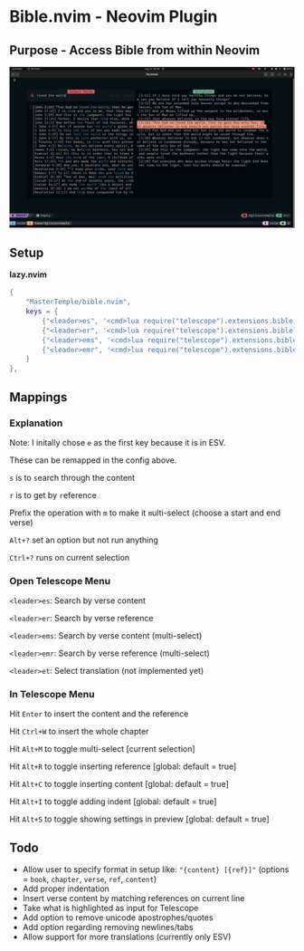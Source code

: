# Bible.nvim - Neovim Plugin

## Purpose - Access Bible from within Neovim

![search_example.png](search_example.png)

## Setup

**lazy.nvim**

```lua
{
	"MasterTemple/bible.nvim",
	keys = {
		{"<leader>es", '<cmd>lua require("telescope").extensions.bible.bible({isReferenceOnly = false, isMultiSelect = false})<CR>', desc = "Search by verse content" },
		{"<leader>er", '<cmd>lua require("telescope").extensions.bible.bible({isReferenceOnly = true, isMultiSelect = false})<CR>', desc = "Search by verse reference" },
		{"<leader>ems", '<cmd>lua require("telescope").extensions.bible.bible({isReferenceOnly = false, isMultiSelect = true})<CR>', desc = "Search by verse content (multi-select)" },
		{"<leader>emr", '<cmd>lua require("telescope").extensions.bible.bible({isReferenceOnly = true, isMultiSelect = true})<CR>', desc = "Search by verse reference (multi-select)" },
	}
},
```

## Mappings

### Explanation

Note: I initally chose `e` as the first key because it is in ESV.

These can be remapped in the config above.

`s` is to `s`earch through the content

`r` is to get by `r`eference

Prefix the operation with `m` to make it `m`ulti-select (choose a start and end verse)

`Alt+?` set an option but not run anything

`Ctrl+?` runs on current selection

### Open Telescope Menu

`<leader>es`: Search by verse content

`<leader>er`: Search by verse reference

`<leader>ems`: Search by verse content (multi-select)

`<leader>emr`: Search by verse reference (multi-select)

`<leader>et`: Select translation (not implemented yet)

### In Telescope Menu

Hit `Enter` to insert the content and the reference

Hit `Ctrl+W` to insert the whole chapter

Hit `Alt+M` to toggle multi-select [current selection]

Hit `Alt+R` to toggle inserting reference [global: default = true]

Hit `Alt+C` to toggle inserting content [global: default = true]

Hit `Alt+I` to toggle adding indent [global: default = true]

Hit `Alt+S` to toggle showing settings in preview [global: default = true]

## Todo

- Allow user to specify format in setup like: `"{content} [{ref}]"` (options = `book`, `chapter`, `verse`, `ref`, `content`)
- Add proper indentation
- Insert verse content by matching references on current line
- Take what is highlighted as input for Telescope
- Add option to remove unicode apostrophes/quotes
- Add option regarding removing newlines/tabs
- Allow support for more translations (currently only ESV)
